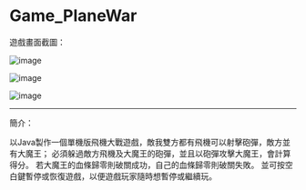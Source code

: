 # Game_PlaneWar

遊戲畫面截圖：

![image](https://github.com/rafree1225/Game_PlaneWar/assets/68884317/63a05780-8b80-4694-b02b-73237a4f37f0)


![image](https://github.com/rafree1225/Game_PlaneWar/assets/68884317/f995bdc6-15fd-457c-8b54-722ffbed3134)


![image](https://github.com/rafree1225/Game_PlaneWar/assets/68884317/5fc0ca06-42d3-4d25-ae87-e74025412abe)


**********************************************************************************

簡介：

以Java製作一個單機版飛機大戰遊戲，敵我雙方都有飛機可以射擊砲彈，敵方並有大魔王；
必須躲過敵方飛機及大魔王的砲彈，並且以砲彈攻擊大魔王，會計算得分。
若大魔王的血條歸零則破關成功，自己的血條歸零則破關失敗。
並可按空白鍵暫停或恢復遊戲，以便遊戲玩家隨時想暫停或繼續玩。

